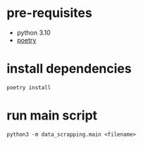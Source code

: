 # pre-requisites

- python 3.10
- [poetry](https://python-poetry.org/docs/#installing-with-the-official-installer)


# install dependencies

```shell
poetry install
```


# run main script

```shell
python3 -m data_scrapping.main <filename>
```

